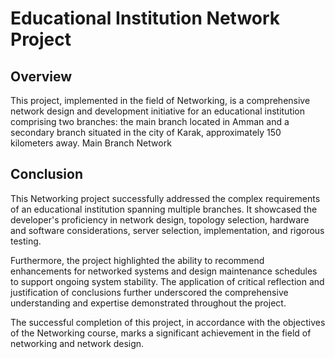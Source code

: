 # Educational Institution Network Project

## Overview

This project, implemented in the field of Networking, is a comprehensive network design and development initiative for an educational institution comprising two branches: the main branch located in Amman and a secondary branch situated in the city of Karak, approximately 150 kilometers away.
Main Branch Network

## Conclusion

This Networking project successfully addressed the complex requirements of an educational institution spanning multiple branches. It showcased the developer's proficiency in network design, topology selection, hardware and software considerations, server selection, implementation, and rigorous testing.

Furthermore, the project highlighted the ability to recommend enhancements for networked systems and design maintenance schedules to support ongoing system stability. The application of critical reflection and justification of conclusions further underscored the comprehensive understanding and expertise demonstrated throughout the project.

The successful completion of this project, in accordance with the objectives of the Networking course, marks a significant achievement in the field of networking and network design.
